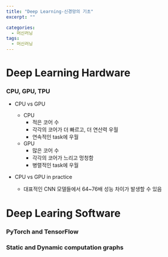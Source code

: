 ```yaml
---
title: "Deep Learning-신경망의 기초"
excerpt: ""

categories:
  - 머신러닝
tags:
  - 머신러닝
---
```

# Deep Learning Hardware
### CPU, GPU, TPU
- CPU vs GPU
  - CPU
    - 적은 코어 수
    - 각각의 코어가 더 빠르고, 더 연산력 우월  
    - 연속적인 task에 우월
  - GPU
    - 많은 코어 수
    - 각각의 코어가 느리고 멍청함
    - 병렬적인 task에 우월  
  
- CPU vs GPU in practice
  - 대표적인 CNN 모델들에서 64~76배 성능 차이가 발생할 수 있음
  
# Deep Learing Software
### PyTorch and TensorFlow
### Static and Dynamic computation graphs